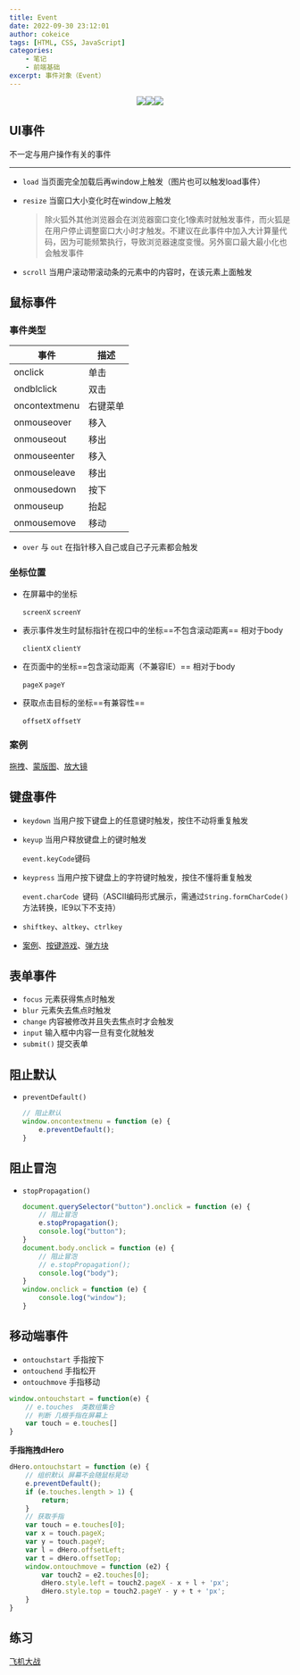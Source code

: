 ```yaml
---
title: Event
date: 2022-09-30 23:12:01
author: cokeice
tags: [HTML, CSS, JavaScript]
categories: 
    - 笔记
    - 前端基础
excerpt: 事件对象（Event）
---
```


<p align='center'>
<a href="https://www.github.com/Cokeic" target="_blank"><img src="https://img.shields.io/badge/Github-@可乐冰-f3e1e1.svg?style=flat-square&logo=Github&logoColor=181717"></a><a href="https://www.gitee.com/Cokeice" target="_blank"><img src="https://img.shields.io/badge/Gitee-@可乐冰-f3e1e1.svg?style=flat-square&logo=Gitee&logoColor=C71D23"></a><a href="https://cokeice.gitee.io/img/wechat/wx.png" target="_blank"><img src="https://img.shields.io/badge/微信-@LNFeng-f3e1e1.svg?style=flat-square&logo=WeChat"></a>

## UI事件

不一定与用户操作有关的事件

***

* `load` 当页面完全加载后再window上触发（图片也可以触发load事件）

* `resize` 当窗口大小变化时在window上触发

  > 除火狐外其他浏览器会在浏览器窗口变化1像素时就触发事件，而火狐是在用户停止调整窗口大小时才触发。不建议在此事件中加入大计算量代码，因为可能频繁执行，导致浏览器速度变慢。另外窗口最大最小化也会触发事件

* `scroll` 当用户滚动带滚动条的元素中的内容时，在该元素上面触发



## 鼠标事件

### 事件类型

| 事件          | 描述     |
| ------------- | -------- |
| onclick       | 单击     |
| ondblclick    | 双击     |
| oncontextmenu | 右键菜单 |
| onmouseover   | 移入     |
| onmouseout    | 移出     |
| onmouseenter  | 移入     |
| onmouseleave  | 移出     |
| onmousedown   | 按下     |
| onmouseup     | 抬起     |
| onmousemove   | 移动     |

* `over` 与 `out` 在指针移入自己或自己子元素都会触发

### 坐标位置

* 在屏幕中的坐标

  `screenX`  `screenY` 

* 表示事件发生时鼠标指针在视口中的坐标==不包含滚动距离== 相对于body

  `clientX` `clientY` 

* 在页面中的坐标==包含滚动距离（不兼容IE）== 相对于body

  `pageX` `pageY`

* 获取点击目标的坐标==有兼容性==

  `offsetX`  `offsetY` 

### 案例

[拖拽](https://gitee.com/cokeice/study_web/blob/master/javascript/05-BOM,EVENT/02-拖拽.html)、[蒙版图](https://gitee.com/cokeice/study_web/blob/master/javascript/05-BOM,EVENT/03-蒙版图.html)、[放大镜](https://gitee.com/cokeice/study_web/blob/master/javascript/05-BOM,EVENT/04-放大镜.html)

## 键盘事件

* `keydown` 当用户按下键盘上的任意键时触发，按住不动将重复触发

* `keyup` 当用户释放键盘上的键时触发

   `event.keyCode`键码

* `keypress` 当用户按下键盘上的字符键时触发，按住不懂将重复触发

  `event.charCode `键码（ASCII编码形式展示，需通过`String.formCharCode()`方法转换，IE9以下不支持）

* `shiftkey`、`altkey`、`ctrlkey`

* [案例](https://www.gitee.com/cokeice/study_web/blob/master/javascript/05-BOM,EVENT/05-键盘.html)、[按键游戏](https://gitee.com/cokeice/study_web/blob/master/javascript/05-BOM,EVENT/07-按键游戏.html)、[弹方块](https://gitee.com/cokeice/study_web/blob/master/javascript/05-BOM,EVENT/08-弹方块.html)

## 表单事件

* `focus` 元素获得焦点时触发
* `blur` 元素失去焦点时触发
* `change` 内容被修改并且失去焦点时才会触发
* `input` 输入框中内容一旦有变化就触发
* `submit()` 提交表单



## 阻止默认

* `preventDefault()`

  ```js
  // 阻止默认
  window.oncontextmenu = function (e) {
      e.preventDefault();
  }
  ```



## 阻止冒泡

* `stopPropagation()`

  ```js
  document.querySelector("button").onclick = function (e) {
      // 阻止冒泡
      e.stopPropagation();
      console.log("button");
  }
  document.body.onclick = function (e) {
      // 阻止冒泡
      // e.stopPropagation();
      console.log("body");
  }
  window.onclick = function (e) {
      console.log("window");
  }
  ```




## 移动端事件

* `ontouchstart` 手指按下
* `ontouchend` 手指松开
* `ontouchmove` 手指移动

```js
window.ontouchstart = function(e) {
    // e.touches  类数组集合
    // 判断 几根手指在屏幕上
    var touch = e.touches[]
}
```

**手指拖拽dHero**

```js
dHero.ontouchstart = function (e) {
    // 组织默认 屏幕不会随鼠标晃动
    e.preventDefault();
    if (e.touches.length > 1) {
        return;
    }
    // 获取手指
    var touch = e.touches[0];
    var x = touch.pageX;
    var y = touch.pageY;
    var l = dHero.offsetLeft;
    var t = dHero.offsetTop;
    window.ontouchmove = function (e2) {
        var touch2 = e2.touches[0];
        dHero.style.left = touch2.pageX - x + l + 'px';
        dHero.style.top = touch2.pageY - y + t + 'px';
    }
}
```



## 练习

[飞机大战](https://gitee.com/cokeice/study_web/tree/master/javascript/06-练习/01-飞机大战)











